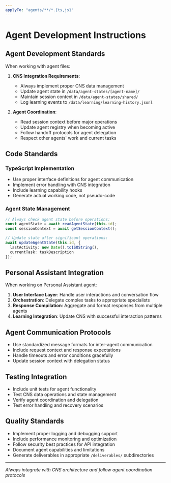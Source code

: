 ```yaml
---
applyTo: "agents/**/*.{ts,js}"
---
```


# Agent Development Instructions

## Agent Development Standards

When working with agent files:

1. **CNS Integration Requirements**:
   - Always implement proper CNS data management
   - Update agent state in `/data/agent-states/[agent-name]/`
   - Maintain session context in `/data/agent-states/shared/`
   - Log learning events to `/data/learning/learning-history.jsonl`

2. **Agent Coordination**:
   - Read session context before major operations
   - Update agent registry when becoming active
   - Follow handoff protocols for agent delegation
   - Respect other agents' work and current tasks

## Code Standards

### TypeScript Implementation
- Use proper interface definitions for agent communication
- Implement error handling with CNS integration
- Include learning capability hooks
- Generate actual working code, not pseudo-code

### Agent State Management
```typescript
// Always check agent state before operations:
const agentState = await readAgentState(this.id);
const sessionContext = await getSessionContext();

// Update state after significant operations:
await updateAgentState(this.id, {
  lastActivity: new Date().toISOString(),
  currentTask: taskDescription
});
```

## Personal Assistant Integration

When working on Personal Assistant agent:

1. **User Interface Layer**: Handle user interactions and conversation flow
2. **Orchestration**: Delegate complex tasks to appropriate specialists
3. **Response Compilation**: Aggregate and format responses from multiple agents
4. **Learning Integration**: Update CNS with successful interaction patterns

## Agent Communication Protocols

- Use standardized message formats for inter-agent communication
- Include request context and response expectations
- Handle timeouts and error conditions gracefully
- Update session context with delegation status

## Testing Integration

- Include unit tests for agent functionality
- Test CNS data operations and state management
- Verify agent coordination and delegation
- Test error handling and recovery scenarios

## Quality Standards

- Implement proper logging and debugging support
- Include performance monitoring and optimization
- Follow security best practices for API integration
- Document agent capabilities and limitations
- Generate deliverables in appropriate `/deliverables/` subdirectories

---
*Always integrate with CNS architecture and follow agent coordination protocols*
